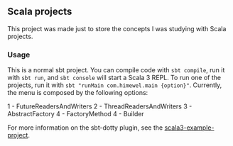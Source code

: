 ## Scala projects

This project was made just to store the concepts I was studying with Scala projects.

### Usage

This is a normal sbt project. You can compile code with `sbt compile`, run it with `sbt run`, and `sbt console` will start a Scala 3 REPL. To run one of the projects, run it with `sbt "runMain com.himewel.main {option}"`. Currently, the menu is composed by the following options:

1 - FutureReadersAndWriters
2 - ThreadReadersAndWriters
3 - AbstractFactory
4 - FactoryMethod
4 - Builder

For more information on the sbt-dotty plugin, see the
[scala3-example-project](https://github.com/scala/scala3-example-project/blob/main/README.md).
